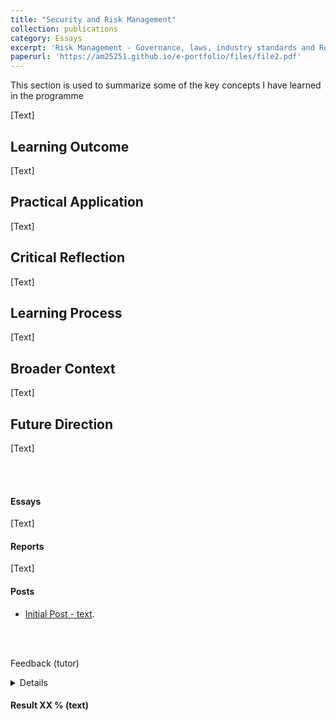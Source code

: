 ```yaml
---
title: "Security and Risk Management"
collection: publications
category: Essays
excerpt: 'Risk Management - Governance, laws, industry standards and Regulations, Threat modeling, and more.'
paperurl: 'https://am25251.github.io/e-portfolio/files/file2.pdf'
---
```



This section is used to summarize some of the key concepts I have learned in the programme

[Text]

## Learning Outcome

[Text]

## Practical Application

[Text]

## Critical Reflection

[Text]

## Learning Process

[Text]

## Broader Context

[Text]

## Future Direction

[Text]


<br>
<br>

#### Essays

[Text]


#### Reports


[Text]


#### Posts

- [Initial Post - text](https://am25251.github.io/e-portfolio/files/text.pdf).



<br>
<br>

Feedback (tutor)

<details>
text text text


</details>
  
#### Result XX % (text)


